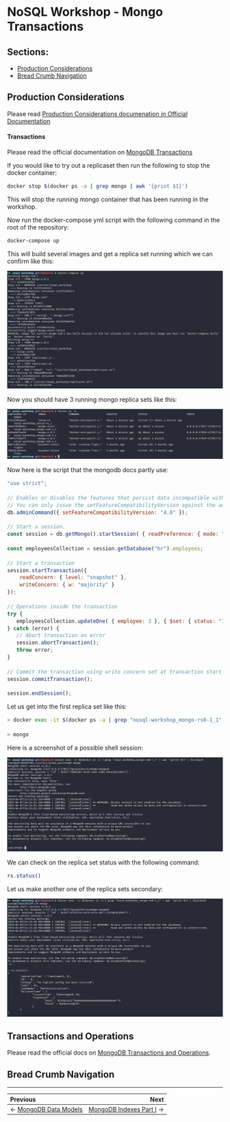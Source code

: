 # NoSQL Workshop - Mongo Transactions

## Sections:

* [Production Considerations](#production-considerations)
* [Bread Crumb Navigation](#bread-crumb-navigation)

## Production Considerations

Please read [Production Considerations documenation in Official Documentation](https://docs.mongodb.com/manual/core/transactions-production-consideration/)

#### Transactions

Please read the official documentation on [MongoDB Transactions](https://docs.mongodb.com/manual/core/transactions/)

If you would like to try out a replicaset then run the following to stop the docker container:

```bash
docker stop $(docker ps -a | grep mongo | awk '{print $1}')
```

This will stop the running mongo container that has been running in the workshop.

Now run the docker-compose yml script with the following command in the root of the repository:

```bash
docker-compose up
```

This will build several images and get a replica set running which we can confirm like this:

![images/mongo-docker-compose-up](../images/mongo-docker-compose-up.png)

Now you should have 3 running mongo replica sets like this:

![images/mongo-replicaset](../images/mongo-replicaset.png)

Now here is the script that the mongodb docs partly use:

```js
"use strict";

// Enables or disables the features that persist data incompatible with earlier versions of MongoDB. 
// You can only issue the setFeatureCompatibilityVersion against the admin database.
db.adminCommand({ setFeatureCompatibilityVersion: "4.0" });

// Start a session.
const session = db.getMongo().startSession( { readPreference: { mode: "primary" } } );

const employeesCollection = session.getDatabase("hr").employees;

// Start a transaction
session.startTransaction({ 
    readConcern: { level: "snapshot" }, 
    writeConcern: { w: "majority" } 
});

// Operations inside the transaction
try {
   employeesCollection.updateOne( { employee: 3 }, { $set: { status: "Inactive" } } );
} catch (error) {
   // Abort transaction on error
   session.abortTransaction();
   throw error;
}

// Commit the transaction using write concern set at transaction start
session.commitTransaction();

session.endSession();
```

Let us get into the first replica set like this:

```bash
> docker exec -it $(docker ps -a | grep "nosql-workshop_mongo-rs0-1_1" | awk '{print $1}') /bin/bash

> mongo
```

Here is a screenshot of a possible shell session:

![images/mongodb-replicaset](../images/mongodb-replicaset.png)

We can check on the replica set status with the following command:

```js
rs.status()
```

Let us make another one of the replica sets secondary: 

![images/mongodb-replicaset-secondary](../images/mongodb-replicaset-secondary.png)

## Transactions and Operations

Please read the official docs on [MongoDB Transactions and Operations](https://docs.mongodb.com/manual/core/transactions-operations/).

## Bread Crumb Navigation
_________________________

Previous | Next
:------- | ---:
← [MongoDB Data Models](./mongodb_data_models.md) | [MongoDB Indexes Part I](./mongodb_indexes_partI.md) →
